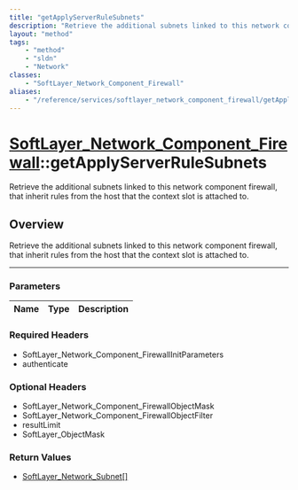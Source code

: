 ```yaml
---
title: "getApplyServerRuleSubnets"
description: "Retrieve the additional subnets linked to this network component firewall, that inherit rules from the host that the con... "
layout: "method"
tags:
    - "method"
    - "sldn"
    - "Network"
classes:
    - "SoftLayer_Network_Component_Firewall"
aliases:
    - "/reference/services/softlayer_network_component_firewall/getApplyServerRuleSubnets"
---
```

# [SoftLayer_Network_Component_Firewall](/reference/services/SoftLayer_Network_Component_Firewall)::getApplyServerRuleSubnets


Retrieve the additional subnets linked to this network component firewall, that inherit rules from the host that the context slot is attached to.


## Overview 
Retrieve the additional subnets linked to this network component firewall, that inherit rules from the host that the context slot is attached to.

-----

### Parameters 
|Name | Type | Description |
| --- | --- | --- |


### Required Headers
* SoftLayer_Network_Component_FirewallInitParameters
* authenticate


### Optional Headers
* SoftLayer_Network_Component_FirewallObjectMask
* SoftLayer_Network_Component_FirewallObjectFilter
* resultLimit
* SoftLayer_ObjectMask

### Return Values
* <a href='/reference/datatypes/SoftLayer_Network_Subnet'>SoftLayer_Network_Subnet[] </a>




